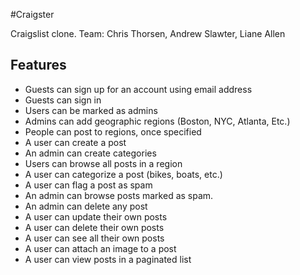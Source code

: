 #Craigster

Craigslist clone. 
Team: Chris Thorsen, Andrew Slawter, Liane Allen

## Features

- Guests can sign up for an account using email address
- Guests can sign in
- Users can be marked as admins
- Admins can add geographic regions (Boston, NYC, Atlanta, Etc.)
- People can post to regions, once specified
- A user can create a post
- An admin can create categories
- Users can browse all posts in a region
- A user can categorize a post (bikes, boats, etc.)
- A user can flag a post as spam
- An admin can browse posts marked as spam.
- An admin can delete any post
- A user can update their own posts
- A user can delete their own posts
- A user can see all their own posts
- A user can attach an image to a post
- A user can view posts in a paginated list

